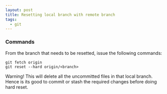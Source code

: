 ```yaml
---
layout: post
title: Resetting local branch with remote branch
tags:
  - git
---
```

### Commands
From the branch that needs to be resetted, issue the following commands:
```
git fetch origin
git reset --hard origin/<branch>
```

Warning!
This will delete all the uncommitted files in that local branch. Hence is its good to commit or stash the required changes before doing hard reset. 
